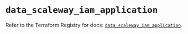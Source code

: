 # `data_scaleway_iam_application`

Refer to the Terraform Registry for docs: [`data_scaleway_iam_application`](https://registry.terraform.io/providers/scaleway/scaleway/2.57.0/docs/data-sources/iam_application).
